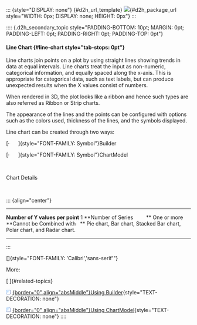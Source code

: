 ::: {style="DISPLAY: none"}
[](ms-xhelp:///?Id=d2h_url_template){#d2h_url_template} ![](!package_url!){#d2h_package_url style="WIDTH: 0px; DISPLAY: none; HEIGHT: 0px"}
:::

:::: {.d2h_secondary_topic style="PADDING-BOTTOM: 10pt; MARGIN: 0pt; PADDING-LEFT: 0pt; PADDING-RIGHT: 0pt; PADDING-TOP: 0pt"}
#### Line Chart {#line-chart style="tab-stops: 0pt"}

Line charts join points on a plot by using straight lines showing trends in data at equal intervals. Line charts treat the input as non-numeric, categorical information, and equally spaced along the x-axis. This is appropriate for categorical data, such as text labels, but can produce unexpected results when the X values consist of numbers.

When rendered in 3D, the plot looks like a ribbon and hence such types are also referred as Ribbon or Strip charts.

The appearance of the lines and the points can be configured with options such as the colors used, thickness of the lines, and the symbols displayed.

Line chart can be created through two ways:

[·      ]{style="FONT-FAMILY: Symbol"}Builder

[·      ]{style="FONT-FAMILY: Symbol"}ChartModel

 

Chart Details

 

::: {align="center"}
  ---------------------------------- ------------------------------------------------------------------------
  **Number of Y values per point**   1
  **Number of Series         **      One or more
  **Cannot be Combined with   **     Pie chart, Bar chart, Stacked Bar chart, Polar chart, and Radar chart.
  ---------------------------------- ------------------------------------------------------------------------
:::

[]{style="FONT-FAMILY: 'Calibri','sans-serif'"} 

More:

[ ]{#related-topics}

[![](button.gif){border="0" align="absMiddle"}Using Builder](ms-xhelp:///?Id=22197500-ef14-484a-82a3-ed7d707efd05){style="TEXT-DECORATION: none"}

[![](button.gif){border="0" align="absMiddle"}Using ChartModel](ms-xhelp:///?Id=740be321-74bf-44c2-aadf-eaa0424f3319){style="TEXT-DECORATION: none"}
::::
